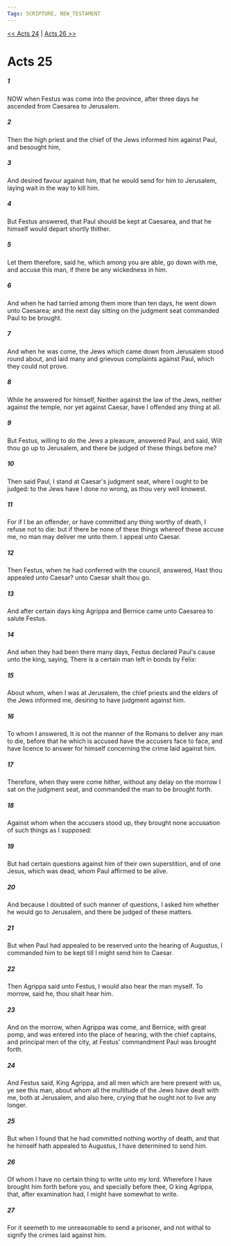 ```yaml
---
Tags: SCRIPTURE, NEW_TESTAMENT
---
```


[<< Acts 24](NEW_TESTAMENT/05_Acts/Acts_24.md) | [Acts 26 >>](NEW_TESTAMENT/05_Acts/Acts_26.md)

# Acts 25

##### 1

NOW when Festus was come into the province, after three days he ascended from Caesarea to Jerusalem.

##### 2

Then the high priest and the chief of the Jews informed him against Paul, and besought him,

##### 3

And desired favour against him, that he would send for him to Jerusalem, laying wait in the way to kill him.

##### 4

But Festus answered, that Paul should be kept at Caesarea, and that he himself would depart shortly thither.

##### 5

Let them therefore, said he, which among you are able, go down with me, and accuse this man, if there be any wickedness in him.

##### 6

And when he had tarried among them more than ten days, he went down unto Caesarea; and the next day sitting on the judgment seat commanded Paul to be brought.

##### 7

And when he was come, the Jews which came down from Jerusalem stood round about, and laid many and grievous complaints against Paul, which they could not prove.

##### 8

While he answered for himself, Neither against the law of the Jews, neither against the temple, nor yet against Caesar, have I offended any thing at all.

##### 9

But Festus, willing to do the Jews a pleasure, answered Paul, and said, Wilt thou go up to Jerusalem, and there be judged of these things before me?

##### 10

Then said Paul, I stand at Caesar's judgment seat, where I ought to be judged: to the Jews have I done no wrong, as thou very well knowest.

##### 11

For if I be an offender, or have committed any thing worthy of death, I refuse not to die: but if there be none of these things whereof these accuse me, no man may deliver me unto them. I appeal unto Caesar.

##### 12

Then Festus, when he had conferred with the council, answered, Hast thou appealed unto Caesar? unto Caesar shalt thou go.

##### 13

And after certain days king Agrippa and Bernice came unto Caesarea to salute Festus.

##### 14

And when they had been there many days, Festus declared Paul's cause unto the king, saying, There is a certain man left in bonds by Felix:

##### 15

About whom, when I was at Jerusalem, the chief priests and the elders of the Jews informed me, desiring to have judgment against him.

##### 16

To whom I answered, It is not the manner of the Romans to deliver any man to die, before that he which is accused have the accusers face to face, and have licence to answer for himself concerning the crime laid against him.

##### 17

Therefore, when they were come hither, without any delay on the morrow I sat on the judgment seat, and commanded the man to be brought forth.

##### 18

Against whom when the accusers stood up, they brought none accusation of such things as I supposed:

##### 19

But had certain questions against him of their own superstition, and of one Jesus, which was dead, whom Paul affirmed to be alive.

##### 20

And because I doubted of such manner of questions, I asked him whether he would go to Jerusalem, and there be judged of these matters.

##### 21

But when Paul had appealed to be reserved unto the hearing of Augustus, I commanded him to be kept till I might send him to Caesar.

##### 22

Then Agrippa said unto Festus, I would also hear the man myself. To morrow, said he, thou shalt hear him.

##### 23

And on the morrow, when Agrippa was come, and Bernice, with great pomp, and was entered into the place of hearing, with the chief captains, and principal men of the city, at Festus' commandment Paul was brought forth.

##### 24

And Festus said, King Agrippa, and all men which are here present with us, ye see this man, about whom all the multitude of the Jews have dealt with me, both at Jerusalem, and also here, crying that he ought not to live any longer.

##### 25

But when I found that he had committed nothing worthy of death, and that he himself hath appealed to Augustus, I have determined to send him.

##### 26

Of whom I have no certain thing to write unto my lord. Wherefore I have brought him forth before you, and specially before thee, O king Agrippa, that, after examination had, I might have somewhat to write.

##### 27

For it seemeth to me unreasonable to send a prisoner, and not withal to signify the crimes laid against him.
